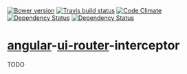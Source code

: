 [![Bower version](http://img.shields.io/bower/v/angular-ui-router-interceptor.svg?style=flat)](http://bower.io/search/?q=angular-ui-router-interceptor) [![Travis build status](http://img.shields.io/travis/mdreizin/angular-ui-router-interceptor/master.svg?style=flat)](https://travis-ci.org/mdreizin/angular-ui-router-interceptor) [![Code Climate](https://codeclimate.com/github/mdreizin/angular-ui-router-interceptor/badges/gpa.svg)](https://codeclimate.com/github/mdreizin/angular-ui-router-interceptor) [![Dependency Status](https://david-dm.org/mdreizin/angular-ui-router-interceptor.svg?style=flat)](https://david-dm.org/mdreizin/angular-ui-router-interceptor) [![Dependency Status](https://david-dm.org/mdreizin/angular-ui-router-interceptor/dev-status.svg?style=flat)](https://david-dm.org/mdreizin/angular-ui-router-interceptor#info=devDependencies)

[angular](https://github.com/angular/angular.js)-[ui-router](https://github.com/angular-ui/ui-router)-interceptor
=================================================================================================================

TODO

